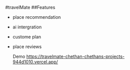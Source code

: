 #travelMate 
##Features
- place recommendation
- ai intergration
- custome plan
- place reviews

  Demo 
https://travelmate-chethan-chethans-projects-944d1010.vercel.app/
